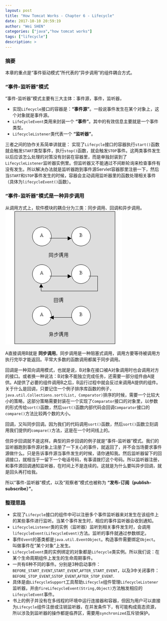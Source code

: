 ```yaml
---
layout: post
title: "How Tomcat Works - Chapter 6 - Lifecycle"
date: 2017-10-10 20:59:19
author: "Wei SHEN"
categories: ["java","how tomcat works"]
tags: ["lifecycle"]
description: >
---
```


### 摘要
本章的重点是“事件驱动模式”所代表的“异步调用”的组件耦合方式。

### “事件-监听器”模式
“事件-监听器”模式主要有三大主体：事件源，事件，监听器，
* 实现`Lifecycle`接口的容器是：**“事件源”**。一般说事件发生在某个对象上，这个对象就是事件源。
* `LifeCycleEvent`类用来封装一个 **“事件”**。其中的有效信息主要就是一个事件类型。
* `LifecycleListener`类代表一个 **“监听器”**。

三者之间的协作关系简单讲就是： 实现了`Lifecycle`接口的容器执行`start()`函数就会触发`START`类型事件，执行`stop()`函数，就会触发`STOP`事件。这两类事件发生以后应该怎么处理的对策没有封装在容器里，而是单独封装到了`LifecycleListener`监听器实例里。但监听器又不能通过不间断轮询来检查事件有没有发生。所以解决办法就是监听器跑到事件源Servlet容器那里注册一下，然后当`START`和`STOP`事件发生的时候，容器会主动调用监听器里的函数处理相关事件（具体为`lifecycleEvent()`函数）。

### “事件-监听器”模式是一种异步调用
从调用方式上，软件模块的耦合分为三类：同步调用、回调和异步调用。
![callback](/images/how-tomcat-works-chapter-six/callback.gif)

A直接调用B就是 **同步调用**。同步调用是一种阻塞式调用，调用方要等待被调用方执行完毕才能返回。平常大多数的函数调用都属于同步调用。

回调是一种双向调用模式，也就是说，B对象在接口被A对象调用时也会调用对方的接口。或者换一种说法：B对象不能独立完成任务，还需要一部分组件由A提供。A提供了必要的组件调用B之后，B运行过程中就会反过来调用A提供的组件。关于什么是回调，只要记住一个例子排序库函数的例子，`java.util.Collections.sort(List, Comparator)`排序的时候，需要一个比较大小的策略，这部分策略需要封装在一个实现了`Comparator`接口的对象里，以参数的形式传给`sort()`函数，然后`sort()`函数内部代码会回调`Comparator`接口的`compare()`方法比较两个数的大小。

回调，又叫同步回调。因为我们的代码调用`sort()`函数，然后`sort()`函数立刻调用我们提供的`compare()`方法，这是在一个时间线上的。

但异步回调就不是这样。典型的异步回调的例子就是“事件-监听器”模式。我们的监听器跑到事件源对象上注册了一下关心的事件，就返回了，并不会当场要求事件源做什么。只是告诉事件源当事件发生的时候，请你通知我。然后监听器留下的回调接口，就相当于一留下一个电话号码，有事请拨打这个号码。所以监听器注册，和事件源回调通知监听器，在时间上不是连续的。这就是为什么要叫异步回调，就是回头再打给我。

所以“事件-监听器”模式，以及“观察者”模式也被称为 **“发布-订阅（publish-subscribe）”**。

### 整理思路
* 实现了`Lifecycle`接口的组件中可以注册多个事件监听器来对发生在该组件上的某些事件进行监听。当某个事件发生时，相应的事件监听器会收到通知。
* `LifecycleListener`类的实例（监听器）监听到相关事件发生时，会调用`lifecycleEvent(LifecycleEvent)`方法。监听的事件就通过参数绑定。
* 事件`Event`的基类都是`java.util.EventObject`。构造事件需要绑定`Object`。叫做事件在“某个对象”上发生。
* `LifecycleEvent`类的实例绑定的对象都是`Lifecycle`类实例。所以我们说：在某个生命周期组件上发生的生命周期事件。
* 一共有6种不同的事件。分别是3种启动事件：`BEFORE_START_EVENT`,`START_EVENT`,`AFTER_START_EVENT`，以及3中关闭事件： `BEFORE_STOP_EVENT`,`SSTOP_EVENT`,`AFTER_STOP_EVENT`.
* 具体是由`LifecycleSupport`工具帮助`Lifecycle`组件管理`LifecycleListener`监听器，并由`fireLifecycleEvent(String,Object)`方法触发相应的`LifecycleEvent`事件。
* 书上的例子并没有在多线程的环境中运行连接器和容器，但因为用户可以直接为`Lifecycle`组件注册或注销监听器，在并发条件下，有可能构成竟态资源，所以涉及到监听器的操作都是临界区，需要用`synchronized`互斥锁保护。
